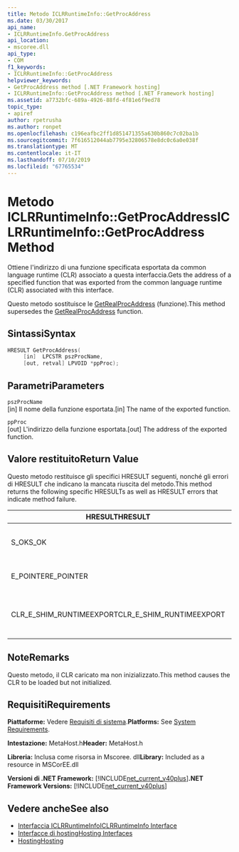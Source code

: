 ```yaml
---
title: Metodo ICLRRuntimeInfo::GetProcAddress
ms.date: 03/30/2017
api_name:
- ICLRRuntimeInfo.GetProcAddress
api_location:
- mscoree.dll
api_type:
- COM
f1_keywords:
- ICLRRuntimeInfo::GetProcAddress
helpviewer_keywords:
- GetProcAddress method [.NET Framework hosting]
- ICLRRuntimeInfo::GetProcAddress method [.NET Framework hosting]
ms.assetid: a7732bfc-689a-4926-88fd-4f81e6f9ed78
topic_type:
- apiref
author: rpetrusha
ms.author: ronpet
ms.openlocfilehash: c196eafbc2ff1d851471355a630b860c7c02ba1b
ms.sourcegitcommit: 7f616512044ab7795e32806578e8dc0c6a0e038f
ms.translationtype: MT
ms.contentlocale: it-IT
ms.lasthandoff: 07/10/2019
ms.locfileid: "67765534"
---
```

# <a name="iclrruntimeinfogetprocaddress-method"></a><span data-ttu-id="085bc-102">Metodo ICLRRuntimeInfo::GetProcAddress</span><span class="sxs-lookup"><span data-stu-id="085bc-102">ICLRRuntimeInfo::GetProcAddress Method</span></span>
<span data-ttu-id="085bc-103">Ottiene l'indirizzo di una funzione specificata esportata da common language runtime (CLR) associato a questa interfaccia.</span><span class="sxs-lookup"><span data-stu-id="085bc-103">Gets the address of a specified function that was exported from the common language runtime (CLR) associated with this interface.</span></span>  
  
 <span data-ttu-id="085bc-104">Questo metodo sostituisce le [GetRealProcAddress](../../../../docs/framework/unmanaged-api/hosting/getrealprocaddress-function.md) (funzione).</span><span class="sxs-lookup"><span data-stu-id="085bc-104">This method supersedes the [GetRealProcAddress](../../../../docs/framework/unmanaged-api/hosting/getrealprocaddress-function.md) function.</span></span>  
  
## <a name="syntax"></a><span data-ttu-id="085bc-105">Sintassi</span><span class="sxs-lookup"><span data-stu-id="085bc-105">Syntax</span></span>  
  
```cpp  
HRESULT GetProcAddress(  
     [in]  LPCSTR pszProcName,  
     [out, retval] LPVOID *ppProc);  
```  
  
## <a name="parameters"></a><span data-ttu-id="085bc-106">Parametri</span><span class="sxs-lookup"><span data-stu-id="085bc-106">Parameters</span></span>  
 `pszProcName`  
 <span data-ttu-id="085bc-107">[in] Il nome della funzione esportata.</span><span class="sxs-lookup"><span data-stu-id="085bc-107">[in] The name of the exported function.</span></span>  
  
 `ppProc`  
 <span data-ttu-id="085bc-108">[out] L'indirizzo della funzione esportata.</span><span class="sxs-lookup"><span data-stu-id="085bc-108">[out] The address of the exported function.</span></span>  
  
## <a name="return-value"></a><span data-ttu-id="085bc-109">Valore restituito</span><span class="sxs-lookup"><span data-stu-id="085bc-109">Return Value</span></span>  
 <span data-ttu-id="085bc-110">Questo metodo restituisce gli specifici HRESULT seguenti, nonché gli errori di HRESULT che indicano la mancata riuscita del metodo.</span><span class="sxs-lookup"><span data-stu-id="085bc-110">This method returns the following specific HRESULTs as well as HRESULT errors that indicate method failure.</span></span>  
  
|<span data-ttu-id="085bc-111">HRESULT</span><span class="sxs-lookup"><span data-stu-id="085bc-111">HRESULT</span></span>|<span data-ttu-id="085bc-112">Descrizione</span><span class="sxs-lookup"><span data-stu-id="085bc-112">Description</span></span>|  
|-------------|-----------------|  
|<span data-ttu-id="085bc-113">S_OK</span><span class="sxs-lookup"><span data-stu-id="085bc-113">S_OK</span></span>|<span data-ttu-id="085bc-114">Metodo completato correttamente.</span><span class="sxs-lookup"><span data-stu-id="085bc-114">The method completed successfully.</span></span>|  
|<span data-ttu-id="085bc-115">E_POINTER</span><span class="sxs-lookup"><span data-stu-id="085bc-115">E_POINTER</span></span>|<span data-ttu-id="085bc-116">`pszProcName` o `ppProc` è null.</span><span class="sxs-lookup"><span data-stu-id="085bc-116">`pszProcName` or `ppProc` is null.</span></span>|  
|<span data-ttu-id="085bc-117">CLR_E_SHIM_RUNTIMEEXPORT</span><span class="sxs-lookup"><span data-stu-id="085bc-117">CLR_E_SHIM_RUNTIMEEXPORT</span></span>|<span data-ttu-id="085bc-118">La funzione specificata non è una funzione esportata.</span><span class="sxs-lookup"><span data-stu-id="085bc-118">The specified function is not an exported function.</span></span>|  
  
## <a name="remarks"></a><span data-ttu-id="085bc-119">Note</span><span class="sxs-lookup"><span data-stu-id="085bc-119">Remarks</span></span>  
 <span data-ttu-id="085bc-120">Questo metodo, il CLR caricato ma non inizializzato.</span><span class="sxs-lookup"><span data-stu-id="085bc-120">This method causes the CLR to be loaded but not initialized.</span></span>  
  
## <a name="requirements"></a><span data-ttu-id="085bc-121">Requisiti</span><span class="sxs-lookup"><span data-stu-id="085bc-121">Requirements</span></span>  
 <span data-ttu-id="085bc-122">**Piattaforme:** Vedere [Requisiti di sistema](../../../../docs/framework/get-started/system-requirements.md).</span><span class="sxs-lookup"><span data-stu-id="085bc-122">**Platforms:** See [System Requirements](../../../../docs/framework/get-started/system-requirements.md).</span></span>  
  
 <span data-ttu-id="085bc-123">**Intestazione:** MetaHost.h</span><span class="sxs-lookup"><span data-stu-id="085bc-123">**Header:** MetaHost.h</span></span>  
  
 <span data-ttu-id="085bc-124">**Libreria:** Inclusa come risorsa in Mscoree. dll</span><span class="sxs-lookup"><span data-stu-id="085bc-124">**Library:** Included as a resource in MSCorEE.dll</span></span>  
  
 <span data-ttu-id="085bc-125">**Versioni di .NET Framework:** [!INCLUDE[net_current_v40plus](../../../../includes/net-current-v40plus-md.md)]</span><span class="sxs-lookup"><span data-stu-id="085bc-125">**.NET Framework Versions:** [!INCLUDE[net_current_v40plus](../../../../includes/net-current-v40plus-md.md)]</span></span>  
  
## <a name="see-also"></a><span data-ttu-id="085bc-126">Vedere anche</span><span class="sxs-lookup"><span data-stu-id="085bc-126">See also</span></span>

- [<span data-ttu-id="085bc-127">Interfaccia ICLRRuntimeInfo</span><span class="sxs-lookup"><span data-stu-id="085bc-127">ICLRRuntimeInfo Interface</span></span>](../../../../docs/framework/unmanaged-api/hosting/iclrruntimeinfo-interface.md)
- [<span data-ttu-id="085bc-128">Interfacce di hosting</span><span class="sxs-lookup"><span data-stu-id="085bc-128">Hosting Interfaces</span></span>](../../../../docs/framework/unmanaged-api/hosting/hosting-interfaces.md)
- [<span data-ttu-id="085bc-129">Hosting</span><span class="sxs-lookup"><span data-stu-id="085bc-129">Hosting</span></span>](../../../../docs/framework/unmanaged-api/hosting/index.md)
